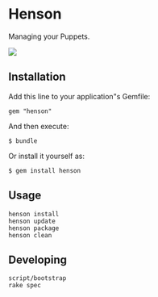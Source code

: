 # Henson

Managing your Puppets.

![](http://userserve-ak.last.fm/serve/_/83451/Jim+Henson.jpg)

## Installation

Add this line to your application"s Gemfile:

    gem "henson"

And then execute:

    $ bundle

Or install it yourself as:

    $ gem install henson

## Usage

```
henson install
henson update
henson package
henson clean
```

## Developing

```
script/bootstrap
rake spec
```
